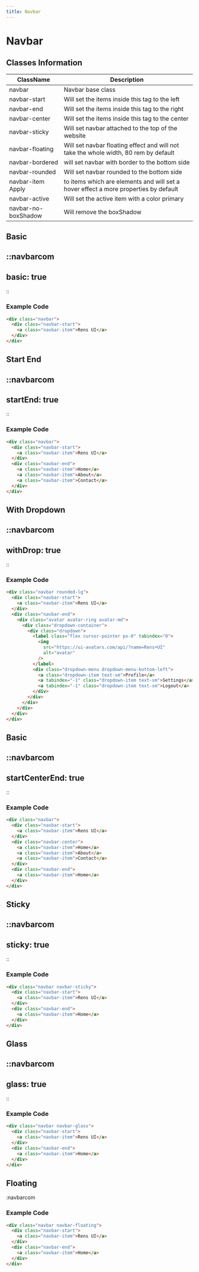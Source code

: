 ```yaml
---
title: Navbar
---
```


# Navbar

## Classes Information

| ClassName           | Description                                                                          |
| ------------------- | ------------------------------------------------------------------------------------ |
| navbar              | Navbar base class                                                                    |
| navbar-start        | Will set the items inside this tag to the left                                       |
| navbar-end          | Will set the items inside this tag to the right                                      |
| navbar-center       | Will set the items inside this tag to the center                                     |
| navbar-sticky       | Will set navbar attached to the top of the website                                   |
| navbar-floating      | Will set navbar floating effect and will not take the whole width, 80 rem by default  |
| navbar-bordered     | will set navbar with border to the bottom side                                       |
| navbar-rounded      | Will set navbar rounded to the bottom side                                           |
| navbar-item Apply   | to items which are elements and will set a hover effect a more properties by default |
| navbar-active       | Will set the active item with a color primary                                        |
| navbar-no-boxShadow | Will remove the boxShadow                                                            |

## Basic 

::navbarcom
---
basic: true
---
::

### Example Code

```html [html]
<div class="navbar">
  <div class="navbar-start">
    <a class="navbar-item">Rens UI</a>
  </div>
</div>

```

## Start End 

::navbarcom
---
startEnd: true
---
::

### Example Code

```html [html]
<div class="navbar">
  <div class="navbar-start">
    <a class="navbar-item">Rens UI</a>
  </div>
  <div class="navbar-end">
    <a class="navbar-item">Home</a>
    <a class="navbar-item">About</a>
    <a class="navbar-item">Contact</a>
  </div>
</div>
```

## With Dropdown 

::navbarcom
---
withDrop: true
---
::

### Example Code

```html [html]
<div class="navbar rounded-lg">
  <div class="navbar-start">
    <a class="navbar-item">Rens UI</a>
  </div>
  <div class="navbar-end">
    <div class="avatar avatar-ring avatar-md">
      <div class="dropdown-container">
        <div class="dropdown">
          <label class="flex cursor-pointer px-0" tabindex="0">
            <img
              src="https://ui-avatars.com/api/?name=Rens+UI"
              alt="avatar"
            />
          </label>
          <div class="dropdown-menu dropdown-menu-bottom-left">
            <a class="dropdown-item text-sm">Profile</a>
            <a tabindex="-1" class="dropdown-item text-sm">Settings</a>
            <a tabindex="-1" class="dropdown-item text-sm">Logout</a>
          </div>
        </div>
      </div>
    </div>
  </div>
</div>

```

## Basic 

::navbarcom
---
startCenterEnd: true
---
::

### Example Code

```html [html]
<div class="navbar">
  <div class="navbar-start">
    <a class="navbar-item">Rens UI</a>
  </div>
  <div class="navbar-center">
    <a class="navbar-item">Home</a>
    <a class="navbar-item">About</a>
    <a class="navbar-item">Contact</a>
  </div>
  <div class="navbar-end">
    <a class="navbar-item">Home</a>
  </div>
</div>
```

## Sticky 

::navbarcom
---
sticky: true
---
::

### Example Code

```html [html]
<div class="navbar navbar-sticky">
  <div class="navbar-start">
    <a class="navbar-item">Rens UI</a>
  </div>
  <div class="navbar-end">
    <a class="navbar-item">Home</a>
  </div>
</div>

```

## Glass 

::navbarcom
---
glass: true
---
::

### Example Code

```html [html]
<div class="navbar navbar-glass">
  <div class="navbar-start">
    <a class="navbar-item">Rens UI</a>
  </div>
  <div class="navbar-end">
    <a class="navbar-item">Home</a>
  </div>
</div>
```

## Floating 

:navbarcom

### Example Code

```html [html]
<div class="navbar navbar-floating">
  <div class="navbar-start">
    <a class="navbar-item">Rens UI</a>
  </div>
  <div class="navbar-end">
    <a class="navbar-item">Home</a>
  </div>
</div>
```
